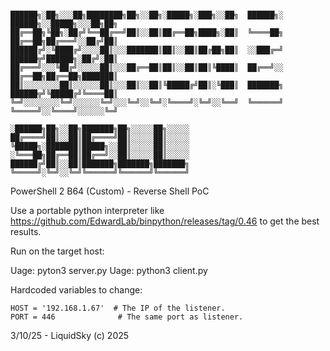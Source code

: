 ```

██████╗░██╗░░░██╗████████╗██╗░░██╗░█████╗░███╗░░██╗  ██████╗░  ██████╗░░█████╗░░░██╗██╗
██╔══██╗╚██╗░██╔╝╚══██╔══╝██║░░██║██╔══██╗████╗░██║  ╚════██╗  ██╔══██╗██╔═══╝░░██╔╝██║
██████╔╝░╚████╔╝░░░░██║░░░███████║██║░░██║██╔██╗██║  ░░███╔═╝  ██████╦╝██████╗░██╔╝░██║
██╔═══╝░░░╚██╔╝░░░░░██║░░░██╔══██║██║░░██║██║╚████║  ██╔══╝░░  ██╔══██╗██╔══██╗███████║
██║░░░░░░░░██║░░░░░░██║░░░██║░░██║╚█████╔╝██║░╚███║  ███████╗  ██████╦╝╚█████╔╝╚════██║
╚═╝░░░░░░░░╚═╝░░░░░░╚═╝░░░╚═╝░░╚═╝░╚════╝░╚═╝░░╚══╝  ╚══════╝  ╚═════╝░░╚════╝░░░░░░╚═╝

░██████╗██╗░░██╗███████╗██╗░░░░░██╗░░░░░
██╔════╝██║░░██║██╔════╝██║░░░░░██║░░░░░
╚█████╗░███████║█████╗░░██║░░░░░██║░░░░░
░╚═══██╗██╔══██║██╔══╝░░██║░░░░░██║░░░░░
██████╔╝██║░░██║███████╗███████╗███████╗
╚═════╝░╚═╝░░╚═╝╚══════╝╚══════╝╚══════╝
```

PowerShell 2 B64 (Custom) - Reverse Shell PoC

Use a portable python interpreter like https://github.com/EdwardLab/binpython/releases/tag/0.46 to get the best results.

Run on the target host:

Uage: pyton3 server.py
Uage: python3 client.py

Hardcoded variables to change:
```
HOST = '192.168.1.67'  # The IP of the listener.
PORT = 446              # The same port as listener.
```

3/10/25 - LiquidSky (c) 2025
